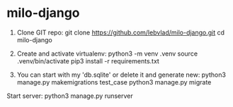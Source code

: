 # milo-django

1. Clone GIT repo:
git clone https://github.com/lebvlad/milo-django.git
cd milo-django

2. Create and activate virtualenv:
python3 -m venv .venv
source .venv/bin/activate
pip3 install -r requirements.txt

3. You can start with my 'db.sqlite' or delete it and generate new:
python3 manage.py makemigrations test_case
python3 manage.py migrate

Start server:
python3 manage.py runserver
